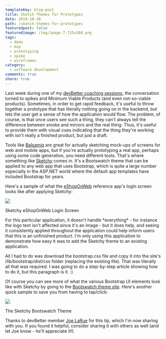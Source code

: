 ```yaml
---
templateKey: blog-post
title: Sketch Themes for Prototypes
date: 2019-10-30
path: /sketch-themes-for-prototypes
featuredpost: false
featuredimage: /img/image-7-715x360.png
tags:
  - demo
  - mvp
  - prototyping
  - spike
  - wireframes
category:
  - software development
comments: true
share: true
---
```


Last week during one of my [devBetter coaching sessions](https://devbetter.com/), the conversation turned to spikes and Minimum Viable Products (and even not-so-viable products). Sometimes, in order to get rapid feedback, it's useful to throw together a prototype that has literally nothing going on in the backend, but lets the user get a sense of how the application would flow. The problem, of course, is that once users see such a thing, they can't always tell the difference between smoke and mirrors and the real thing. Thus, it's useful to provide them with visual cues indicating that the thing they're working with isn't really a finished product, but just a draft.

Tools like [Balsamiq](https://balsamiq.com/wireframes/) are great for actually sketching mock-ups of screens for web and mobile apps, but if you're actually prototyping a real app, perhaps using some code generation, you need different tools. That's where something like [Sketchy](https://bootswatch.com/sketchy/) comes in. It's a Bootswatch theme that can be applied to any web app that uses Bootstrap, which is quite a large number especially in the ASP.NET world where the default app templates have included Bootstrap for years.

Here's a sample of what the [eShopOnWeb](https://github.com/dotnet-architecture/eShopOnWeb) reference app's login screen looks like after applying Sketchy:

![](/img/image-6-1024x621.png)

Sketchy eShopOnWeb Login Screen

For this particular application, it doesn't handle \*everything\* - for instance the logo text isn't affected since it's an image - but it does help, and seeing it consistently applied throughout the application could help inform users that this is an unfinished product. I'm only using this application to demonstrate how easy it was to add the Sketchy theme to an existing application.

All I had to do was download the bootstrap.css file and copy it into the site's /lib/bootstrap/dist/css folder (replacing the existing file). That was literally all that was required. I was going to do a step-by-step article showing how to do it, but this paragraph is it. :)

Of course you can see more of what the various Bootstrap UI elements look like with Sketchy by going to the [Bootswatch theme site](https://bootswatch.com/sketchy/). Here's another quick sample to save you from having to tap/click:

![](/img/image-7-sketch.png)

The Sketchy Bootswatch Theme

Thanks to devBetter member [Joe LaRue](https://twitter.com/JLaRueBoston) for this tip, which I'm now sharing with you. If you found it helpful, consider sharing it with others as well (and let Joe know - he'll appreciate it!).
